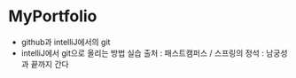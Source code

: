 # MyPortfolio
- github과 intelliJ에서의 git
- intelliJ에서 git으로 올리는 방법 실습
출처 : 패스트캠퍼스 / 스프링의 정석 : 남궁성과 끝까지 간다

